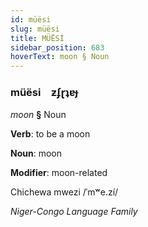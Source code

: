 ```yaml
---
id: müësi
slug: müësi
title: MÜËSİ
sidebar_position: 683
hoverText: moon § Noun
---
```


### müësi&emsp;<span kind="abugida">ƶʄɽʇɐɟ</span>

*moon* **§** Noun

**Verb**: to be a moon

**Noun**: moon

**Modifier**: moon-related

Chichewa mwezi /ˈmʷe.zí/

*Niger-Congo Language Family*